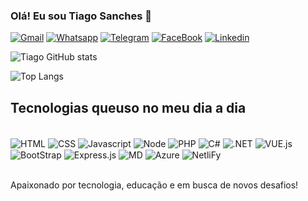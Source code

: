 ### Olá! Eu sou Tiago Sanches 👋

[![Gmail](https://img.shields.io/badge/Gmail-D14836?style=for-the-badge&logo=gmail&logoColor=white)](https://tss.lic18@uea.edu.br)
[![Whatsapp](https://img.shields.io/badge/WhatsApp-25D366?style=for-the-badge&logo=whatsapp&logoColor=white)](+55(92)991804119)
[![Telegram](https://img.shields.io/badge/Telegram-2CA5E0?style=for-the-badge&logo=telegram&logoColor=white)](+55(92)991804119)
[![FaceBook](https://img.shields.io/badge/Facebook-1877F2?style=for-the-badge&logo=facebook&logoColor=white)](https://www.facebook.com/profile.php?id=100081531044370&locale=pt_BR)
[![Linkedin](https://img.shields.io/badge/LinkedIn-0077B5?style=for-the-badge&logo=linkedin&logoColor=white)](www.linkedin.com/in/tiagosanches-b531441ba)

![Tiago GitHub stats](https://github-readme-stats.vercel.app/api?username=TiagoSanches98&show_icons=true&theme=dracula)

![Top Langs](https://github-readme-stats.vercel.app/api/top-langs/?username=TiagoSanches98&langs_count=8&theme=dracula)

## Tecnologias queuso no meu dia a dia

<div style="display: inline_block"><br>
  <img align="center" alt="HTML" src="https://img.shields.io/badge/HTML5-E34F26?style=for-the-badge&logo=html5&logoColor=white">
  <img align="center" alt="CSS" src="https://img.shields.io/badge/CSS3-1572B6?style=for-the-badge&logo=css3&logoColor=white">
  <img align="center" alt="Javascript" src="https://img.shields.io/badge/JavaScript-F7DF1E?style=for-the-badge&logo=javascript&logoColor=black">
  <img align="center" alt="Node" src="https://img.shields.io/badge/Node.js-43853D?style=for-the-badge&logo=node.js&logoColor=white">
  <img align="center" alt="PHP" src="https://img.shields.io/badge/PHP-777BB4?style=for-the-badge&logo=php&logoColor=white">
  <img align="center" alt="C#" src="https://img.shields.io/badge/C%23-239120?style=for-the-badge&logo=c-sharp&logoColor=white">
  <img align="center" alt=".NET" src="https://img.shields.io/badge/.NET-5C2D91?style=for-the-badge&logo=.net&logoColor=white">
  <img align="center" alt="VUE.js" src="https://img.shields.io/badge/Vue.js-35495E?style=for-the-badge&logo=vue.js&logoColor=4FC08D">
  <img align="center" alt="BootStrap" src="https://img.shields.io/badge/Bootstrap-563D7C?style=for-the-badge&logo=bootstrap&logoColor=white">
  <img align="center" alt="Express.js" src="https://img.shields.io/badge/Express.js-404D59?style=for-the-badge">
  <img align="center" alt="MD" src="https://img.shields.io/badge/Markdown-000000?style=for-the-badge&logo=markdown&logoColor=white">
  <img align="center" alt="Azure" src="https://img.shields.io/badge/Microsoft_Azure-0089D6?style=for-the-badge&logo=microsoft-azure&logoColor=white">
  <img align="center" alt="NetliFy" src="https://img.shields.io/badge/Netlify-00C7B7?style=for-the-badge&logo=netlify&logoColor=white">
</div><br>

Apaixonado por tecnologia, educação e em busca de novos desafios!
